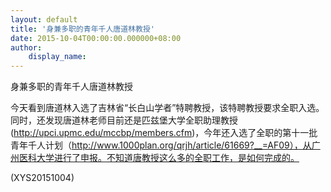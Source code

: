 ```yaml
---
layout: default
title: '身兼多职的青年千人唐道林教授'
date: 2015-10-04T00:00:00.000000+08:00
author:
    display_name: 
---
```


身兼多职的青年千人唐道林教授

今天看到唐道林入选了吉林省“长白山学者”特聘教授，该特聘教授要求全职入选。同时，还发现唐道林老师目前还是匹兹堡大学全职助理教授(http://upci.upmc.edu/mccbp/members.cfm)，今年还入选了全职的第十一批青年千人计划（http://www.1000plan.org/qrjh/article/61669?__=AF09），从广州医科大学进行了申报。不知道唐教授这么多的全职工作，是如何完成的。

(XYS20151004)

